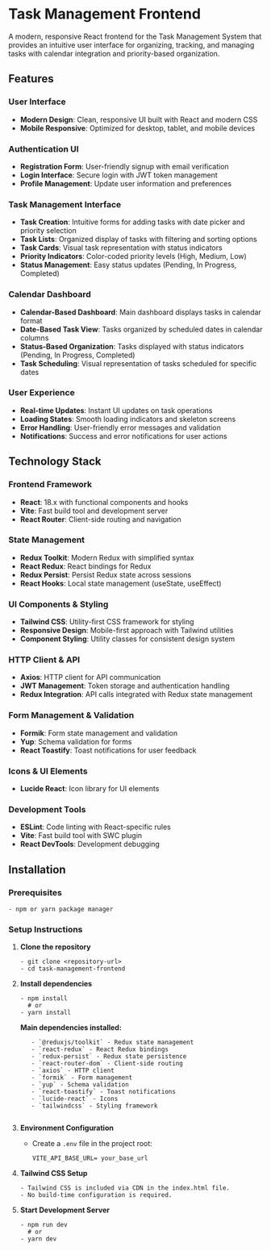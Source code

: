 # Task Management Frontend

A modern, responsive React frontend for the Task Management System that provides an intuitive user interface for organizing, tracking, and managing tasks with calendar integration and priority-based organization.

## Features

### User Interface
- **Modern Design**: Clean, responsive UI built with React and modern CSS
- **Mobile Responsive**: Optimized for desktop, tablet, and mobile devices

### Authentication UI
- **Registration Form**: User-friendly signup with email verification
- **Login Interface**: Secure login with JWT token management
- **Profile Management**: Update user information and preferences

### Task Management Interface
- **Task Creation**: Intuitive forms for adding tasks with date picker and priority selection
- **Task Lists**: Organized display of tasks with filtering and sorting options
- **Task Cards**: Visual task representation with status indicators
- **Priority Indicators**: Color-coded priority levels (High, Medium, Low)
- **Status Management**: Easy status updates (Pending, In Progress, Completed)

### Calendar Dashboard
- **Calendar-Based Dashboard**: Main dashboard displays tasks in calendar format
- **Date-Based Task View**: Tasks organized by scheduled dates in calendar columns
- **Status-Based Organization**: Tasks displayed with status indicators (Pending, In Progress, Completed)
- **Task Scheduling**: Visual representation of tasks scheduled for specific dates

### User Experience
- **Real-time Updates**: Instant UI updates on task operations
- **Loading States**: Smooth loading indicators and skeleton screens
- **Error Handling**: User-friendly error messages and validation
- **Notifications**: Success and error notifications for user actions

## Technology Stack

### Frontend Framework
- **React**: 18.x with functional components and hooks
- **Vite**: Fast build tool and development server
- **React Router**: Client-side routing and navigation

### State Management
- **Redux Toolkit**: Modern Redux with simplified syntax
- **React Redux**: React bindings for Redux
- **Redux Persist**: Persist Redux state across sessions
- **React Hooks**: Local state management (useState, useEffect)

### UI Components & Styling
- **Tailwind CSS**: Utility-first CSS framework for styling
- **Responsive Design**: Mobile-first approach with Tailwind utilities
- **Component Styling**: Utility classes for consistent design system

### HTTP Client & API
- **Axios**: HTTP client for API communication
- **JWT Management**: Token storage and authentication handling
- **Redux Integration**: API calls integrated with Redux state management

### Form Management & Validation
- **Formik**: Form state management and validation
- **Yup**: Schema validation for forms
- **React Toastify**: Toast notifications for user feedback

### Icons & UI Elements
- **Lucide React**: Icon library for UI elements

### Development Tools
- **ESLint**: Code linting with React-specific rules
- **Vite**: Fast build tool with SWC plugin
- **React DevTools**: Development debugging

## Installation

### Prerequisites

```- Node.js 16.x or higher
- npm or yarn package manager
```

### Setup Instructions

1. **Clone the repository**
   ```
   - git clone <repository-url>
   - cd task-management-frontend

   ```

2. **Install dependencies**
   ```
   - npm install
     # or
   - yarn install

   ```

   **Main dependencies installed:**
   ```
      - `@reduxjs/toolkit` - Redux state management
      - `react-redux` - React Redux bindings
      - `redux-persist` - Redux state persistence
      - `react-router-dom` - Client-side routing
      - `axios` - HTTP client
      - `formik` - Form management
      - `yup` - Schema validation
      - `react-toastify` - Toast notifications
      - `lucide-react` - Icons
      - `tailwindcss` - Styling framework
      
   ```

3. **Environment Configuration**
   - Create a `.env` file in the project root:
      ```env
      VITE_API_BASE_URL= your_base_url
      
      ```

3. **Tailwind CSS Setup**
   ```
   - Tailwind CSS is included via CDN in the index.html file.
   - No build-time configuration is required.
   ```
    

4. **Start Development Server**
   ```
   - npm run dev
     # or
   - yarn dev

   ```


